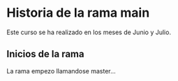 # Historia de la rama main

Este curso se ha realizado en los meses de Junio y Julio.


## Inicios de la rama

La rama empezo llamandose master...
